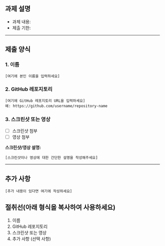 
## 과제 설명

<!-- 과제에 대한 설명을 작성해주세요 -->

-   과제 내용:
-   제출 기한:

---

## 제출 양식

<!-- 아래 형식에 맞춰 정보를 입력해주세요 -->

### 1. 이름

```
[여기에 본인 이름을 입력하세요]
```

### 2. GitHub 레포지토리

```
[여기에 GitHub 레포지토리 URL을 입력하세요]
예: https://github.com/username/repository-name
```

### 3. 스크린샷 또는 영상

<!-- 아래 중 하나를 선택하여 첨부해주세요 -->

-   [ ] 스크린샷 첨부
-   [ ] 영상 첨부

**스크린샷/영상 설명:**

```
[스크린샷이나 영상에 대한 간단한 설명을 작성해주세요]
```

---

## 추가 사항

<!-- 기타 공유하고 싶은 내용이 있다면 작성해주세요 -->

```
[추가 내용이 있다면 여기에 작성하세요]
```

절취선(아래 형식을 복사하여 사용하세요)
---
1. 이름
2. GitHub 레포지토리
3. 스크린샷 또는 영상
4. 추가 사항 (선택 사항)
